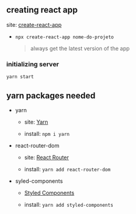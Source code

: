 ## creating react app

site: [create-react-app](create-react-app.dev)

- `npx create-react-app nome-do-projeto`
  > always get the latest version of the app

### initializing server

`yarn start`

## yarn packages needed

- yarn

  - site: [Yarn](https://yarnpkg.com/)

  - install: `npm i yarn`

- react-router-dom

  - site: [React Router](https://v5.reactrouter.com/web/guides/quick-start)

  - install: `yarn add react-router-dom`

- syled-components

  - [Styled Components](https://styled-components.com/docs/basics#installation)

  - install: `yarn add styled-components`
